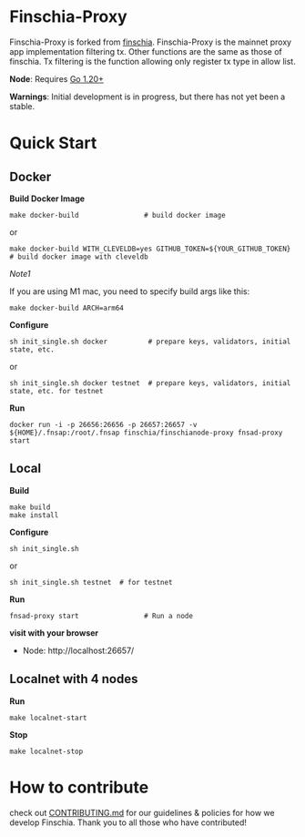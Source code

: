 # Finschia-Proxy

Finschia-Proxy is forked from [finschia](https://github.com/Finschia/finschia).
Finschia-Proxy is the mainnet proxy app implementation filtering tx. Other functions are the same as those of finschia.
Tx filtering is the function allowing only register tx type in allow list.

**Node**: Requires [Go 1.20+](https://golang.org/dl/)

**Warnings**: Initial development is in progress, but there has not yet been a stable.

# Quick Start

## Docker
**Build Docker Image**
```
make docker-build                # build docker image
```
or
```
make docker-build WITH_CLEVELDB=yes GITHUB_TOKEN=${YOUR_GITHUB_TOKEN}  # build docker image with cleveldb
```

_Note1_

If you are using M1 mac, you need to specify build args like this:
```
make docker-build ARCH=arm64
```

**Configure**
```
sh init_single.sh docker          # prepare keys, validators, initial state, etc.
```
or
```
sh init_single.sh docker testnet  # prepare keys, validators, initial state, etc. for testnet
```

**Run**
```
docker run -i -p 26656:26656 -p 26657:26657 -v ${HOME}/.fnsap:/root/.fnsap finschia/finschianode-proxy fnsad-proxy start
```

## Local

**Build**
```
make build
make install 
```

**Configure**
```
sh init_single.sh
```
or
```
sh init_single.sh testnet  # for testnet
```

**Run**
```
fnsad-proxy start                # Run a node
```

**visit with your browser**
* Node: http://localhost:26657/

## Localnet with 4 nodes

**Run**
```
make localnet-start
```

**Stop**
```
make localnet-stop
```


# How to contribute
check out [CONTRIBUTING.md](CONTRIBUTING.md) for our guidelines & policies for how we develop Finschia. Thank you to all those who have contributed!

